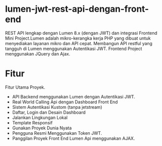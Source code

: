 <h1>lumen-jwt-rest-api-dengan-front-end</h1>
<p>REST API lengkap dengan Lumen 8.x (dengan JWT) dan integrasi Frontend Mini Project.Lumen adalah mikro-kerangka kerja PHP yang dibuat untuk menyediakan layanan mikro dan API cepat. Membangun API restful yang tangguh di Lumen menggunakan Autentikasi JWT. Frontend Project menggunakan JQuery dan Ajax.</p>

<h1>Fitur</h1>
<p>Fitur Utama Proyek.</p>
<ul>
        <li>API Backend menggunakan Lumen dengan Autentikasi JWT.</li>
        <li>Real World Calling Api dengan Dashboard Front End</li>
        <li>Sistem Autentikasi Kustom (tanpa jetstream)</li>
        <li>Daftar, Login dan Desain Dashboard</li>
        <li>Jalankan Lingkungan Lokal</li>
        <li>Template Responsif</li>
        <li>Gunakan Proyek Dunia Nyata</li>
        <li>Pengguna Resmi Menggunakan Token JWT.</li>
        <li>Panggilan Proyek Front End Lumen Api menggunakan AJAX.</li>
    </ul>
